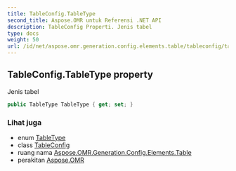 ```yaml
---
title: TableConfig.TableType
second_title: Aspose.OMR untuk Referensi .NET API
description: TableConfig Properti. Jenis tabel
type: docs
weight: 50
url: /id/net/aspose.omr.generation.config.elements.table/tableconfig/tabletype/
---
```

## TableConfig.TableType property

Jenis tabel

```csharp
public TableType TableType { get; set; }
```

### Lihat juga

* enum [TableType](../../../aspose.omr.generation.config.enums/tabletype/)
* class [TableConfig](../)
* ruang nama [Aspose.OMR.Generation.Config.Elements.Table](../../tableconfig/)
* perakitan [Aspose.OMR](../../../)


